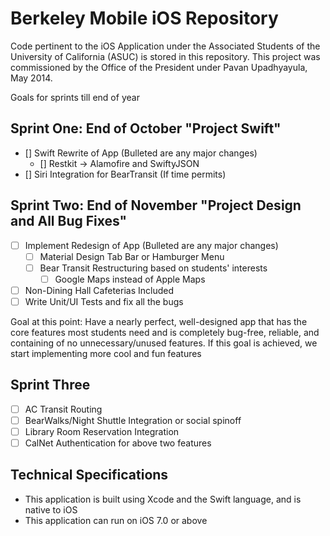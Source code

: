 Berkeley Mobile iOS Repository
=====================

Code pertinent to the iOS Application under the Associated Students of the University of California (ASUC) is stored in this repository. This project was commissioned by the Office of the President under Pavan Upadhyayula, May 2014.

Goals for sprints till end of year

Sprint One: End of October
"Project Swift"
----------------

- [] Swift Rewrite of App (Bulleted are any major changes)
  - [] Restkit -> Alamofire and SwiftyJSON
- [] Siri Integration for BearTransit (If time permits)


Sprint Two: End of November
"Project Design and All Bug Fixes"
----------------

- [ ] Implement Redesign of App (Bulleted are any major changes)
  - [ ] Material Design Tab Bar or Hamburger Menu
  - [ ] Bear Transit Restructuring based on students' interests
    - [ ] Google Maps instead of Apple Maps
- [ ] Non-Dining Hall Cafeterias Included
- [ ] Write Unit/UI Tests and fix all the bugs

Goal at this point: Have a nearly perfect, well-designed app that has the core features most students need and is completely bug-free, reliable, and containing of no unnecessary/unused features. If this goal is achieved, we start implementing more cool and fun features

Sprint Three
------------------

- [ ] AC Transit Routing
- [ ] BearWalks/Night Shuttle Integration or social spinoff
- [ ] Library Room Reservation Integration
- [ ] CalNet Authentication for above two features

Technical Specifications
------------------------

* This application is built using Xcode and the Swift language, and is native to iOS
* This application can run on iOS 7.0 or above
